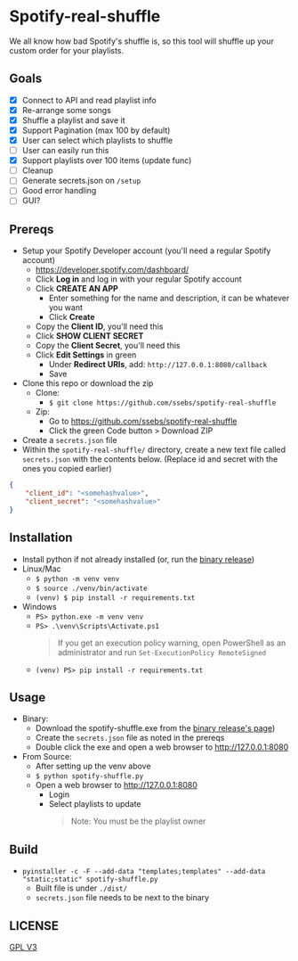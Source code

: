 # Spotify-real-shuffle

We all know how bad Spotify's shuffle is, so this tool will shuffle up your custom order for your playlists.

## Goals
- [x] Connect to API and read playlist info
- [X] Re-arrange some songs
- [X] Shuffle a playlist and save it
- [x] Support Pagination (max 100 by default)
- [x] User can select which playlists to shuffle
- [ ] User can easily run this
- [x] Support playlists over 100 items (update func)
- [ ] Cleanup
- [ ] Generate secrets.json on `/setup`
- [ ] Good error handling
- [ ] GUI?

## Prereqs
- Setup your Spotify Developer account (you'll need a regular Spotify account)
    - https://developer.spotify.com/dashboard/
    - Click **Log in** and log in with your regular Spotify account
    - Click **CREATE AN APP**
        - Enter something for the name and description, it can be whatever you want
        - Click **Create**
    - Copy the **Client ID**, you'll need this
    - Click **SHOW CLIENT SECRET**
    - Copy the **Client Secret**, you'll need this
    - Click **Edit Settings** in green
        - Under **Redirect URIs**, add: `http://127.0.0.1:8080/callback`
        - Save
- Clone this repo or download the zip
    - Clone:
        - `$ git clone https://github.com/ssebs/spotify-real-shuffle`
    - Zip:
        - Go to https://github.com/ssebs/spotify-real-shuffle
        - Click the green Code button > Download ZIP
- Create a `secrets.json` file
- Within the `spotify-real-shuffle/` directory, create a new text file called `secrets.json` with the contents below. (Replace id and secret with the ones you copied earlier)
```json
{
    "client_id": "<somehashvalue>",
    "client_secret": "<somehashvalue>"
}
```


## Installation
- Install python if not already installed (or, run the [binary release](https://github.com/ssebs/spotify-real-shuffle/releases/))
- Linux/Mac
    - `$ python -m venv venv`
    - `$ source ./venv/bin/activate` 
    - `(venv) $ pip install -r requirements.txt`
- Windows
    - `PS> python.exe -m venv venv`
    - `PS> .\venv\Scripts\Activate.ps1`
        > If you get an execution policy warning, open PowerShell as an administrator and run `Set-ExecutionPolicy RemoteSigned`
    - `(venv) PS> pip install -r requirements.txt`

## Usage
- Binary:
    - Download the spotify-shuffle.exe from the [binary release's page](https://github.com/ssebs/spotify-real-shuffle/releases/))
    - Create the `secrets.json` file as noted in the prereqs
    - Double click the exe and open a web browser to http://127.0.0.1:8080 
- From Source:
    - After setting up the venv above
    - `$ python spotify-shuffle.py`
    - Open a web browser to http://127.0.0.1:8080 
        - Login
        - Select playlists to update
            > Note: You must be the playlist owner

## Build
- `pyinstaller -c -F --add-data "templates;templates" --add-data "static;static" spotify-shuffle.py`
    - Built file is under `./dist/`
    - `secrets.json` file needs to be next to the binary

## LICENSE
[GPL V3](./LICENSE)
